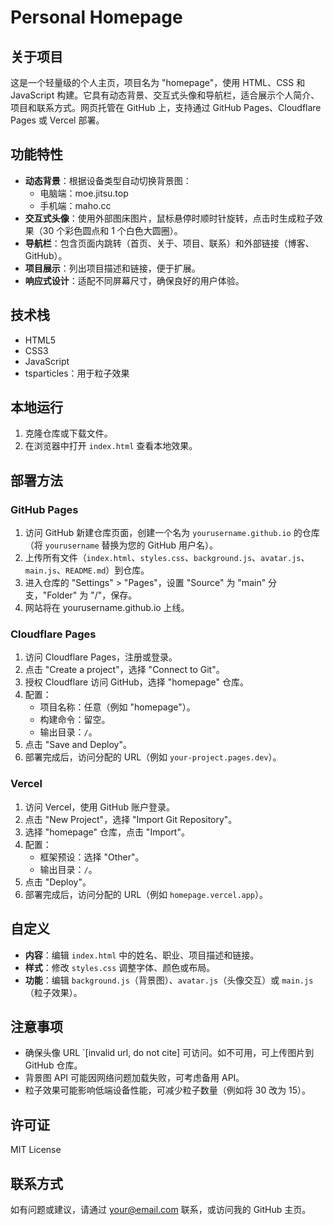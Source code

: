 # Personal Homepage

## 关于项目

这是一个轻量级的个人主页，项目名为 "homepage"，使用 HTML、CSS 和 JavaScript 构建。它具有动态背景、交互式头像和导航栏，适合展示个人简介、项目和联系方式。网页托管在 GitHub 上，支持通过 GitHub Pages、Cloudflare Pages 或 Vercel 部署。

## 功能特性

- **动态背景**：根据设备类型自动切换背景图：
  - 电脑端：moe.jitsu.top
  - 手机端：maho.cc
- **交互式头像**：使用外部图床图片，鼠标悬停时顺时针旋转，点击时生成粒子效果（30 个彩色圆点和 1 个白色大圆圈）。
- **导航栏**：包含页面内跳转（首页、关于、项目、联系）和外部链接（博客、GitHub）。
- **项目展示**：列出项目描述和链接，便于扩展。
- **响应式设计**：适配不同屏幕尺寸，确保良好的用户体验。

## 技术栈

- HTML5
- CSS3
- JavaScript
- tsparticles：用于粒子效果

## 本地运行

1. 克隆仓库或下载文件。
2. 在浏览器中打开 `index.html` 查看本地效果。

## 部署方法

### GitHub Pages

1. 访问 GitHub 新建仓库页面，创建一个名为 `yourusername.github.io` 的仓库（将 `yourusername` 替换为您的 GitHub 用户名）。
2. 上传所有文件（`index.html`、`styles.css`、`background.js`、`avatar.js`、`main.js`、`README.md`）到仓库。
3. 进入仓库的 "Settings" &gt; "Pages"，设置 "Source" 为 "main" 分支，"Folder" 为 "/"，保存。
4. 网站将在 yourusername.github.io 上线。

### Cloudflare Pages

1. 访问 Cloudflare Pages，注册或登录。
2. 点击 "Create a project"，选择 "Connect to Git"。
3. 授权 Cloudflare 访问 GitHub，选择 "homepage" 仓库。
4. 配置：
   - 项目名称：任意（例如 "homepage"）。
   - 构建命令：留空。
   - 输出目录：`/`。
5. 点击 "Save and Deploy"。
6. 部署完成后，访问分配的 URL（例如 `your-project.pages.dev`）。

### Vercel

1. 访问 Vercel，使用 GitHub 账户登录。
2. 点击 "New Project"，选择 "Import Git Repository"。
3. 选择 "homepage" 仓库，点击 "Import"。
4. 配置：
   - 框架预设：选择 "Other"。
   - 输出目录：`/`。
5. 点击 "Deploy"。
6. 部署完成后，访问分配的 URL（例如 `homepage.vercel.app`）。

## 自定义

- **内容**：编辑 `index.html` 中的姓名、职业、项目描述和链接。
- **样式**：修改 `styles.css` 调整字体、颜色或布局。
- **功能**：编辑 `background.js`（背景图）、`avatar.js`（头像交互）或 `main.js`（粒子效果）。

## 注意事项

- 确保头像 URL \`\[invalid url, do not cite\] 可访问。如不可用，可上传图片到 GitHub 仓库。
- 背景图 API 可能因网络问题加载失败，可考虑备用 API。
- 粒子效果可能影响低端设备性能，可减少粒子数量（例如将 30 改为 15）。

## 许可证

MIT License

## 联系方式

如有问题或建议，请通过 your@email.com 联系，或访问我的 GitHub 主页。
